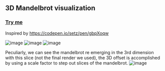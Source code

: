 ## 3D Mandelbrot visualization

### [Try me](https://codepen.io/mootytootyfrooty/pen/dPoZqpa)

Inspired by https://codepen.io/setz/pen/gbpXoqw

![image](https://github.com/user-attachments/assets/7e826dd6-e8fe-47e9-83cd-00d597d10fad)
![image](https://github.com/user-attachments/assets/40c329eb-3e84-4a3f-8859-35021213d909)
![image](https://github.com/user-attachments/assets/837bce1b-a163-4954-82d1-793a58d211d5)

Peculiarly, we can see the mandelbrot re emerging in the 3rd dimension with this slice (not the final render we used), the 3D offset is accomplished by using a scale factor to step out slices of the mandelbrot. 
![image](https://github.com/user-attachments/assets/085ab674-8fca-44af-939f-df684555e676)

